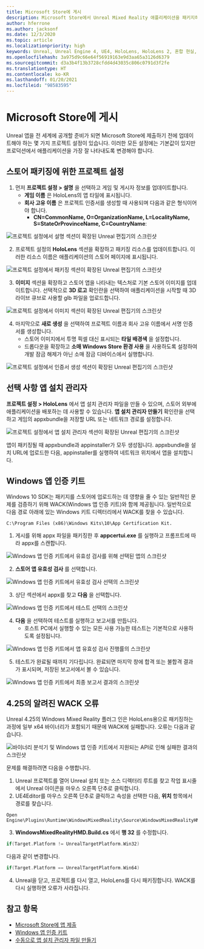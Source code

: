 ```yaml
---
title: Microsoft Store에 게시
description: Microsoft Store에서 Unreal Mixed Reality 애플리케이션을 패키지하고, 인증하고, 게시하는 방법에 대해 알아봅니다.
author: hferrone
ms.author: jacksonf
ms.date: 12/3/2020
ms.topic: article
ms.localizationpriority: high
keywords: Unreal, Unreal Engine 4, UE4, HoloLens, HoloLens 2, 혼합 현실, 개발, 문서화, 가이드, 기능, 혼합 현실 헤드셋, windows mixed reality 헤드셋, 가상 현실 헤드셋, 게시, 배포, Microsoft store
ms.openlocfilehash: 3a975d9c66e64f56919163e9d3aa65a3126d6379
ms.sourcegitcommit: d3a3b4f13b3728cfdd4d43035c806c0791d3f2fe
ms.translationtype: HT
ms.contentlocale: ko-KR
ms.lasthandoff: 01/20/2021
ms.locfileid: "98583595"
---
```

# <a name="publishing-to-the-microsoft-store"></a>Microsoft Store에 게시

Unreal 앱을 전 세계에 공개할 준비가 되면 Microsoft Store에 제출하기 전에 업데이트해야 하는 몇 가지 프로젝트 설정이 있습니다. 이러한 모든 설정에는 기본값이 있지만 프로덕션에서 애플리케이션을 가장 잘 나타내도록 변경해야 합니다.

## <a name="project-settings-for-the-store-packaging"></a>스토어 패키징에 위한 프로젝트 설정

1. 먼저 **프로젝트 설정 > 설명** 을 선택하고 게임 및 게시자 정보를 업데이트합니다. 
    * **게임 이름** 은 HoloLens의 앱 타일에 표시됩니다.
    * **회사 고유 이름** 은 프로젝트 인증서를 생성할 때 사용되며 다음과 같은 형식이어야 합니다. 
        * **CN=CommonName, O=OrganizationName, L=LocalityName, S=StateOrProvinceName, C=CountryName**:

![프로젝트 설정에서 설명 섹션이 확장된 Unreal 편집기의 스크린샷](images/unreal-publishing-img-01.png)

2. 프로젝트 설정의 **HoloLens** 섹션을 확장하고 패키징 리소스를 업데이트합니다.  이러한 리소스 이름은 애플리케이션의 스토어 페이지에 표시됩니다.

![프로젝트 설정에서 패키징 섹션이 확장된 Unreal 편집기의 스크린샷](images/unreal-publishing-img-02.png)

3. **이미지** 섹션을 확장하고 스토어 앱을 나타내는 텍스처로 기본 스토어 이미지를 업데이트합니다.  선택적으로 **3D 로고** 확인란을 선택하여 애플리케이션을 시작할 때 3D 라이브 큐브로 사용할 glb 파일을 업로드합니다.

![프로젝트 설정에서 이미지 섹션이 확장된 Unreal 편집기의 스크린샷](images/unreal-publishing-img-03.png)

4. 마지막으로 **새로 생성** 을 선택하여 프로젝트 이름과 회사 고유 이름에서 서명 인증서를 생성합니다.  
    * 스토어 이미지에서 투명 픽셀 대신 표시되는 **타일 배경색** 을 설정합니다.
    * 드롭다운을 확장하고 **소매 Windows Store 환경 사용** 을 사용하도록 설정하여 개발 잠금 해제가 아닌 소매 잠금 디바이스에서 실행합니다.

![프로젝트 설정에서 인증서 생성 섹션이 확장된 Unreal 편집기의 스크린샷](images/unreal-publishing-img-04.png)

## <a name="optional-app-installer"></a>선택 사항 앱 설치 관리자

**프로젝트 설정 > HoloLens** 에서 앱 설치 관리자 파일을 만들 수 있으며, 스토어 외부에 애플리케이션을 배포하는 데 사용할 수 있습니다.  **앱 설치 관리자 만들기** 확인란을 선택하고 게임의 appxbundle을 저장할 URL 또는 네트워크 경로를 설정합니다.  

![프로젝트 설정에서 앱 설치 관리자 섹션이 확장된 Unreal 편집기의 스크린샷](images/unreal-publishing-img-05.png)

앱이 패키징될 때 appxbundle과 appinstaller가 모두 생성됩니다.  appxbundle을 설치 URL에 업로드한 다음, appinstaller를 실행하여 네트워크 위치에서 앱을 설치합니다.

## <a name="windows-app-certification-kit"></a>Windows 앱 인증 키트

Windows 10 SDK는 패키지를 스토어에 업로드하는 데 영향을 줄 수 있는 일반적인 문제를 검증하기 위해 WACK(Windows 앱 인증 키트)와 함께 제공됩니다.  일반적으로 다음 경로 아래에 있는 Windows 키트 디렉터리에서 WACK를 찾을 수 있습니다. 

```
C:\Program Files (x86)\Windows Kits\10\App Certification Kit.
```

1. 게시를 위해 appx 파일을 패키징한 후 **appcertui.exe** 를 실행하고 프롬프트에 따라 appx를 스캔합니다.

![Windows 앱 인증 키트에서 유효성 검사를 위해 선택된 앱의 스크린샷](images/unreal-publishing-img-06.png)

2. **스토어 앱 유효성 검사** 를 선택합니다.

![Windows 앱 인증 키트에서 유효성 검사 선택의 스크린샷](images/unreal-publishing-img-07.png)

3. 상단 섹션에서 appx를 찾고 **다음** 을 선택합니다.

![Windows 앱 인증 키트에서 테스트 선택의 스크린샷](images/unreal-publishing-img-08.png)

4. **다음** 을 선택하여 테스트를 실행하고 보고서를 만듭니다.
    * 호스트 PC에서 실행할 수 있는 모든 사용 가능한 테스트는 기본적으로 사용하도록 설정됩니다.

![Windows 앱 인증 키트에서 앱 유효성 검사 진행률의 스크린샷](images/unreal-publishing-img-09.png)

5. 테스트가 완료될 때까지 기다립니다. 완료되면 마지막 창에 합격 또는 불합격 결과가 표시되며, 저장된 보고서에서 볼 수 있습니다.

![Windows 앱 인증 키트에서 최종 보고서 결과의 스크린샷](images/unreal-publishing-img-10.png)

## <a name="known-wack-failure-with-425"></a>4\.25의 알려진 WACK 오류

Unreal 4.25의 Windows Mixed Reality 플러그 인은 HoloLens용으로 패키징하는 과정에 일부 x64 바이너리가 포함되기 때문에 WACK에 실패합니다. 오류는 다음과 같습니다.

![바이너리 분석기 및 Windows 앱 인증 키트에서 지원되는 API로 인해 실패한 결과의 스크린샷](images/unreal-publishing-img-11.png)

문제를 해결하려면 다음을 수행합니다.
1. Unreal 프로젝트를 열어 Unreal 설치 또는 소스 디렉터리 루트를 찾고 작업 표시줄에서 Unreal 아이콘을 마우스 오른쪽 단추로 클릭합니다.
2. UE4Editor를 마우스 오른쪽 단추로 클릭하고 속성을 선택한 다음, **위치** 항목에서 경로를 찾습니다.

```
Open Engine\Plugins\Runtime\WindowsMixedReality\Source\WindowsMixedRealityHMD\WindowsMixedRealityHMD.Build.cs.
```

3. **WindowsMixedRealityHMD.Build.cs** 에서 **행 32** 를 수정합니다.

```cpp
if(Target.Platform != UnrealTargetPlatform.Win32)
```

다음과 같이 변경합니다.

```cpp
if(Target.Platform == UnrealTargetPlatform.Win64)

```

4. Unreal을 닫고, 프로젝트를 다시 열고, HoloLens를 다시 패키징합니다.  WACK를 다시 실행하면 오류가 사라집니다. 

## <a name="see-also"></a>참고 항목

* [Microsoft Store에 앱 제출](../../distribute/submitting-an-app-to-the-microsoft-store.md)
* [Windows 앱 인증 키트](https://developer.microsoft.com/windows/downloads/app-certification-kit)
* [수동으로 앱 설치 관리자 파일 만들기](/windows/msix/app-installer/how-to-create-appinstaller-file)